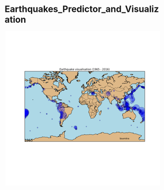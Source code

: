 # Earthquakes_Predictor_and_Visualization
<p align="center"> 
<img src="Visaulization.gif" height=500 width=500/>
</p>
